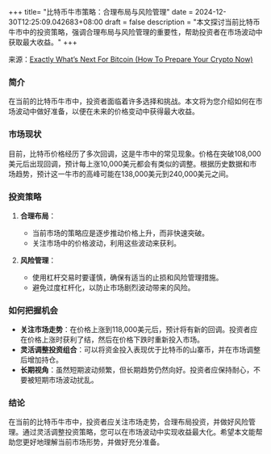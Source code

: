+++
title= "比特币牛市策略：合理布局与风险管理"
date = 2024-12-30T12:25:09.042683+08:00
draft = false
description = "本文探讨当前比特币牛市中的投资策略，强调合理布局与风险管理的重要性，帮助投资者在市场波动中获取最大收益。"
+++

来源：[Exactly What’s Next For Bitcoin (How To Prepare Your Crypto Now)](https://www.youtube.com/watch?v=tc1qHLXL8n0)

### 简介

在当前的比特币牛市中，投资者面临着许多选择和挑战。本文将为您介绍如何在市场波动中做好准备，以便在未来的价格变动中获得最大收益。

### 市场现状

目前，比特币价格经历了多次回调，这是牛市中的常见现象。价格在突破108,000美元后出现回调，预计每上涨10,000美元都会有类似的调整。根据历史数据和市场趋势，预计这一牛市的高峰可能在138,000美元到240,000美元之间。

### 投资策略

1. **合理布局**：
   - 当前市场的策略应是逐步推动价格上升，而非快速突破。
   - 关注市场中的价格波动，利用这些波动来获利。

2. **风险管理**：
   - 使用杠杆交易时要谨慎，确保有适当的止损和风险管理措施。
   - 避免过度杠杆化，以防止市场剧烈波动带来的风险。

### 如何把握机会

- **关注市场走势**：在价格上涨到118,000美元后，预计将有新的回调。投资者应在价格上涨时获利了结，然后在价格下跌时重新投入市场。
- **灵活调整投资组合**：可以将资金投入表现优于比特币的山寨币，并在市场调整后增加持仓。
- **长期视角**：虽然短期波动频繁，但长期趋势仍然向好。投资者应保持耐心，不要被短期市场波动扰乱。

### 结论

在当前的比特币牛市中，投资者应关注市场走势，合理布局投资，并做好风险管理。通过灵活调整投资策略，您可以在市场波动中实现收益最大化。希望本文能帮助您更好地理解当前市场形势，并做好充分准备。
